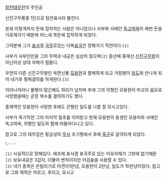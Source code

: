 [창천태무전](%EC%B0%BD%EC%B2%9C%ED%83%9C%EB%AC%B4%EC%A0%84.md)의 주인공

신진구무룡중 1인으로 탐전표사라 불린다.  

본래 이렇게까지 돈에 집착하는 사람은 아니었으나 사부와 사매인
[독고여옥](%EB%8F%85%EA%B3%A0%EC%97%AC%EC%98%A5.md)이 매번 돈을 가로채가기 때문에 어느새 목돈에
집착하게 되었다.

그덕분에 그가 [표사](%ED%91%9C%EC%82%AC.md)겸 [국주](%EA%B5%AD%EC%A3%BC.md)로있는
다복[표국](%ED%91%9C%EA%B5%AD.md)은 망해가기 직전이다.`[1]`

사부가 사부인만큼 그의 무력과 내공은 심상치 않으며`[2]` 동년배 중에선
[신진구무왕](%EC%8B%A0%EC%A7%84%EA%B5%AC%EB%AC%B4%EC%99%95.md)이 아닌이상 상대 자체가 힘들다.

우연히 다른 신진구무왕인 옥면신룡 [모용현](%EB%AA%A8%EC%9A%A9%ED%98%84.md)과 함께하게 되고 거렁뱅이
[일도](%EC%9D%BC%EB%8F%84.md)와 만나게 되어 내기후 형제결의를 하게된다.`[3]`

이러니저러니 불평이 많긴해도 의리가 넘치며 후에 그의 의형인 모용현이 마교의 음모로 사망했을때는 곧장 복수를 결의하기도 했다.  

중재역인 모용현이 사망한 후에도 큰형인 일도를 나름 잘 모시고있다.  

사부가 죽기직전 그의 마지막 절초를 이어받고 현재 모용현의 동생인 모용미와 사매인 독고여옥, 의형인 일도와 함께 떠돌아다니고 있다.  

참고로 그의 태무갑은 황금성의 [무사](%EB%AC%B4%EC%82%AC.md) 초기형에서 후에
[흑구](%ED%9D%91%EA%B5%AC.md)로 갈아타게 되었다.

`\----`

`[1]` 사실적으로 망해있다. 애초에 표사겸 표국주로 있는 이유자체가 그밖에 없기때문  
`[2]` 보유내공은 3갑자, 더불어 변칙이지만 어검술을 사용할 수 있다.  
`[3]` 내기 종목은 돈빌리기로 야견이1만냥, 모용현이 2만냥, 일도가 10만냥이었다. 참고로 그화 제목은 어르고, 후리고, 모시고

